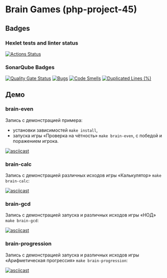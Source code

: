 # Brain Games (php-project-45)

## Badges

### Hexlet tests and linter status

[![Actions Status](https://github.com/777ozz/php-project-45/actions/workflows/hexlet-check.yml/badge.svg)](https://github.com/777ozz/php-project-45/actions)

### SonarQube Badges

[![Quality Gate Status](https://sonarcloud.io/api/project_badges/measure?project=777ozz_php-project-45&metric=alert_status)](https://sonarcloud.io/summary/new_code?id=777ozz_php-project-45)
[![Bugs](https://sonarcloud.io/api/project_badges/measure?project=777ozz_php-project-45&metric=bugs)](https://sonarcloud.io/summary/new_code?id=777ozz_php-project-45)
[![Code Smells](https://sonarcloud.io/api/project_badges/measure?project=777ozz_php-project-45&metric=code_smells)](https://sonarcloud.io/summary/new_code?id=777ozz_php-project-45)
[![Duplicated Lines (%)](https://sonarcloud.io/api/project_badges/measure?project=777ozz_php-project-45&metric=duplicated_lines_density)](https://sonarcloud.io/summary/new_code?id=777ozz_php-project-45)

## Демо

### brain-even

Запись с демонстрацией примера:

* установки зависимостей `make install`,
* запуска игры «Проверка на чётность» `make brain-even`, c победой и поражением игрока.

[![asciicast](https://asciinema.org/a/5mjfTJBZ3uuzJaQHoPyWT9gTQ.svg)](https://asciinema.org/a/5mjfTJBZ3uuzJaQHoPyWT9gTQ)

### brain-calc

Запись с демонстрацией различных исходов игры «Калькулятор» `make brain-calc`:

[![asciicast](https://asciinema.org/a/yla0QEqdebkFFwqHYe0sCRjVN.svg)](https://asciinema.org/a/yla0QEqdebkFFwqHYe0sCRjVN)

### brain-gcd

Запись с демонстрацией запуска и различных исходов игры «НОД» `make brain-gcd`:

[![asciicast](https://asciinema.org/a/weuGPvjinjQERZyCmy15MVjnP.svg)](https://asciinema.org/a/weuGPvjinjQERZyCmy15MVjnP)

### brain-progression

Запись с демонстрацией запуска и различных исходов игры «Арифметическая прогрессия» `make brain-progression`:

[![asciicast](https://asciinema.org/a/NqQXcIWHRihAdsK9zTSQCcli8.svg)](https://asciinema.org/a/NqQXcIWHRihAdsK9zTSQCcli8)
